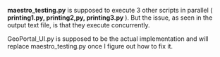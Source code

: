

<b>maestro_testing.py</b> is supposed to execute 3 other scripts in parallel (<b> printing1.py, printing2,py, printing3.py </b>).
But the issue, as seen in the output text file, is that they execute concurrently.

GeoPortal_UI.py is supposed to be the actual implementation and will replace maestro_testing.py once I figure out how to fix it.

